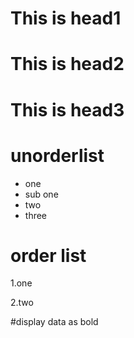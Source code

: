 # This is head1
# This is head2
# This is head3

# unorderlist 
* one
* sub one 
* two
* three

# order list
1.one

2.two

#display data as bold
